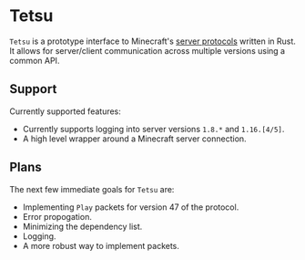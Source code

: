 # Tetsu

`Tetsu` is a prototype interface to Minecraft's [server protocols](https://wiki.vg/Protocol) written in Rust. It allows for server/client communication across multiple versions using a common API.

## Support

Currently supported features:

- Currently supports logging into server versions `1.8.*` and `1.16.[4/5]`.
- A high level wrapper around a Minecraft server connection.

## Plans

The next few immediate goals for `Tetsu` are:

- Implementing `Play` packets for version 47 of the protocol.
- Error propogation.
- Minimizing the dependency list.
- Logging.
- A more robust way to implement packets.
